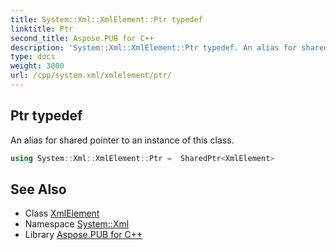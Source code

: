 ```yaml
---
title: System::Xml::XmlElement::Ptr typedef
linktitle: Ptr
second_title: Aspose.PUB for C++
description: 'System::Xml::XmlElement::Ptr typedef. An alias for shared pointer to an instance of this class in C++.'
type: docs
weight: 3000
url: /cpp/system.xml/xmlelement/ptr/
---
```

## Ptr typedef


An alias for shared pointer to an instance of this class.

```cpp
using System::Xml::XmlElement::Ptr =  SharedPtr<XmlElement>
```

## See Also

* Class [XmlElement](../)
* Namespace [System::Xml](../../)
* Library [Aspose.PUB for C++](../../../)
